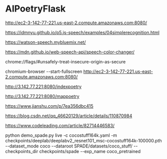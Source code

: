# AIPoetryFlask

http://ec2-3-142-77-221.us-east-2.compute.amazonaws.com:8080/

https://idmnyu.github.io/p5.js-speech/examples/04simplerecognition.html

https://watson-speech.mybluemix.net/

https://mdn.github.io/web-speech-api/speech-color-changer/

chrome://flags/#unsafely-treat-insecure-origin-as-secure

chromium-browser --start-fullscreen http://ec2-3-142-77-221.us-east-2.compute.amazonaws.com:8080/

http://3.142.77.221:8080/indexpoetry

http://3.142.77.221:8080/mappoetry

https://www.jianshu.com/p/7ea356dbc415

https://blog.csdn.net/qq_46620129/article/details/110870984

https://www.codeleading.com/article/82714446583/


python demo_spade.py live -c cocostuff164k.yaml -m checkpoints/deeplab/deeplabv2_resnet101_msc-cocostuff164k-100000.pth --dataset_mode coco --dataroot SPADE/datasets/coco_stuff/ --checkpoints_dir checkpoints/spade --exp_name coco_pretrained
